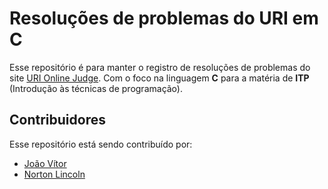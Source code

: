 # Resoluções de problemas do URI em C

Esse repositório é para manter o registro de resoluções de problemas do site [URI Online Judge](https://www.urionlinejudge.com.br/). Com o foco na linguagem **C** para a matéria de **ITP** (Introdução às técnicas de programação).

## Contribuidores

Esse repositório está sendo contribuído por:

- [João Vítor](https://github.com/JoaoVSouto)
- [Norton Lincoln](https://github.com/Lincoln500)
